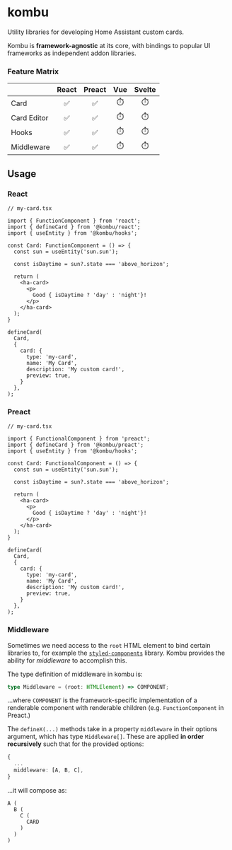 # kombu

Utility libraries for developing Home Assistant custom cards. 

Kombu is **framework-agnostic** at its core, with bindings to 
popular UI frameworks as independent addon libraries.

### Feature Matrix

|                 | React | Preact | Vue | Svelte | 
|-----------------|:-----:|:------:|:---:|:------:| 
| Card            |   ✅  |   ✅   | ⏱️  |   ⏱️   |
| Card Editor     |   ✅  |   ✅   | ⏱️  |   ⏱️   |
| Hooks           |   ✅  |   ✅   | ⏱️  |   ⏱️   |
| Middleware      |   ✅  |   ✅   | ⏱️  |   ⏱️   |

## Usage

### React

```tsx
// my-card.tsx

import { FunctionComponent } from 'react';
import { defineCard } from '@kombu/react';
import { useEntity } from '@kombu/hooks';

const Card: FunctionComponent = () => {
  const sun = useEntity('sun.sun');
  
  const isDaytime = sun?.state === 'above_horizon';
  
  return (
    <ha-card>
      <p>
        Good { isDaytime ? 'day' : 'night'}!
      </p>
    </ha-card>
  );
}

defineCard(
  Card,
  {
    card: {
      type: 'my-card',
      name: 'My Card',
      description: 'My custom card!',
      preview: true,
    }
  },
);
```

### Preact

```tsx
// my-card.tsx

import { FunctionalComponent } from 'preact';
import { defineCard } from '@kombu/preact';
import { useEntity } from '@kombu/hooks';

const Card: FunctionalComponent = () => {
  const sun = useEntity('sun.sun');
  
  const isDaytime = sun?.state === 'above_horizon';
  
  return (
    <ha-card>
      <p>
        Good { isDaytime ? 'day' : 'night'}!
      </p>
    </ha-card>
  );
}

defineCard(
  Card,
  {
    card: {
      type: 'my-card',
      name: 'My Card',
      description: 'My custom card!',
      preview: true,
    }
  },
);
```

### Middleware

Sometimes we need access to the `root` HTML element to bind certain libraries to, for example the [`styled-components`](https://styled-components.com/) library. Kombu provides the ability for _middleware_ to accomplish this.

The type definition of middleware in kombu is:

```ts
type Middleware = (root: HTMLElement) => COMPONENT;
```

...where `COMPONENT` is the framework-specific implementation of a renderable component with renderable children (e.g. `FunctionComponent` in Preact.)

The `defineX(...)` methods take in a property `middleware` in their options argument, which has type `Middleware[]`. These are applied **in order recursively** such that for the provided options:

```ts
{
  ...
  middleware: [A, B, C],
}
```

...it will compose as:

```
A (
  B (
    C (
      CARD
    )
  )
)
```